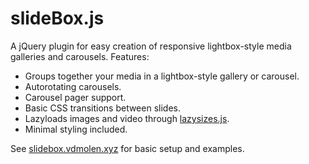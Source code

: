 # slideBox.js

A jQuery plugin for easy creation of responsive lightbox-style media galleries and carousels. Features:
	
- 	Groups together your media in a lightbox-style gallery or carousel.
- 	Autorotating carousels.
- 	Carousel pager support.
- 	Basic CSS transitions between slides.
- 	Lazyloads images and video through [lazysizes.js](https://github.com/aFarkas/lazysizes).
- 	Minimal styling included.
	
See [slidebox.vdmolen.xyz](http://slidebox.vdmolen.xyz) for basic setup and examples.